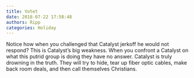 ```yaml
---
title: Votet
date: 2018-07-22 17:58:48
authors: Ripp
categories: Holiday
---
```


 Notice how when you challenged that Catalyst jerkoff he would not respond?  This is Catalyst’s big weakness.  When you confront a Catalyst on what this putrid group is doing they have no answer.   Catalyst is truly drowning in the truth.  They will try to hide, tear up fiber optic cables, make back room deals, and then call themselves Christians.